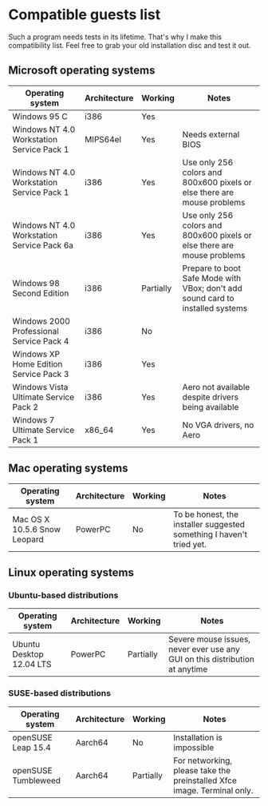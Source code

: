 # Compatible guests list

Such a program needs tests in its lifetime. That's why I make this compatibility list. Feel free to grab your old installation disc and test it out.

## Microsoft operating systems

| Operating system                           | Architecture | Working   | Notes                                                                          |
| ------------------------------------------ | ------------ | --------- | ------------------------------------------------------------------------------ |
| Windows 95 C                               | i386         | Yes       |                                                                                |
| Windows NT 4.0 Workstation Service Pack 1  | MIPS64el     | Yes       | Needs external BIOS                                                            |
| Windows NT 4.0 Workstation Service Pack 1  | i386         | Yes       | Use only 256 colors and 800x600 pixels or else there are mouse problems        |
| Windows NT 4.0 Workstation Service Pack 6a | i386         | Yes       | Use only 256 colors and 800x600 pixels or else there are mouse problems        |
| Windows 98 Second Edition                  | i386         | Partially | Prepare to boot Safe Mode with VBox; don't add sound card to installed systems |
| Windows 2000 Professional Service Pack 4   | i386         | No        |                                                                                |
| Windows XP Home Edition Service Pack 3     | i386         | Yes       |                                                                                |
| Windows Vista Ultimate Service Pack 2      | i386         | Yes       | Aero not available despite drivers being available                             |
| Windows 7 Ultimate Service Pack 1          | x86_64       | Yes       | No VGA drivers, no Aero                                                        |

## Mac operating systems

| Operating system                          | Architecture | Working   | Notes                                                                          |
| ----------------------------------------- | ------------ | --------- | ------------------------------------------------------------------------------ |
| Mac OS X 10.5.6 Snow Leopard              | PowerPC      | No        | To be honest, the installer suggested something I haven't tried yet.           |

## Linux operating systems

### Ubuntu-based distributions

| Operating system                          | Architecture | Working   | Notes                                                                            |
| ----------------------------------------- | ------------ | --------- | -------------------------------------------------------------------------------- |
| Ubuntu Desktop 12.04 LTS                  | PowerPC      | Partially | Severe mouse issues, never ever use any GUI on this distribution at anytime      |

### SUSE-based distributions

| Operating system                          | Architecture | Working   | Notes                                                                            |
| ----------------------------------------- | ------------ | --------- | -------------------------------------------------------------------------------- |
| openSUSE Leap 15.4                        | Aarch64      | No        | Installation is impossible                                                       |
| openSUSE Tumbleweed                       | Aarch64      | Partially | For networking, please take the preinstalled Xfce image. Terminal only.          |
